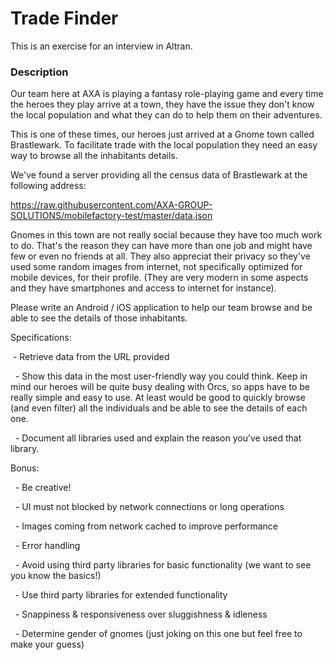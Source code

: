 # Trade Finder #

This is an exercise for an interview in Altran.

### Description ###

Our team here at AXA is playing a fantasy role-playing game and every time the heroes they play arrive at a town, they have the issue they  don't know the local population and what they can do to help them on their adventures.

This is one of these times, our heroes just arrived at a Gnome town called Brastlewark. To facilitate trade with the local population they need an easy way to browse all the inhabitants details. 

We've found a server providing all the census data of Brastlewark at the following address:

https://raw.githubusercontent.com/AXA-GROUP-SOLUTIONS/mobilefactory-test/master/data.json

Gnomes in this town are not really social because they have too much work to do. That's the reason they can have more than one job and might have few or even no friends at all. They also appreciat their privacy so they've used some random images from internet, not specifically optimized for mobile devices, for their profile. (They are very modern in some aspects and they have smartphones and access to internet for instance).

Please write an Android / iOS application to help our team browse and be able to see the details of those inhabitants.

Specifications:

  - Retrieve data from the URL provided

  - Show this data in the most user-friendly way you could think. Keep in mind our heroes will be quite busy dealing with Orcs, so apps have to be really simple and easy to use. At least would be good to quickly browse (and even filter) all the individuals and be able to see the details of each one.

  - Document all libraries used and explain the reason you’ve used that library.

Bonus:

  - Be creative!

  - UI must not blocked by network connections or long operations

  - Images coming from network cached to improve performance

  - Error handling

  - Avoid using third party libraries for basic functionality (we want to see you know the basics!)

  - Use third party libraries for extended functionality

  - Snappiness & responsiveness over sluggishness & idleness

  - Determine gender of gnomes (just joking on this one but feel free to make your guess)